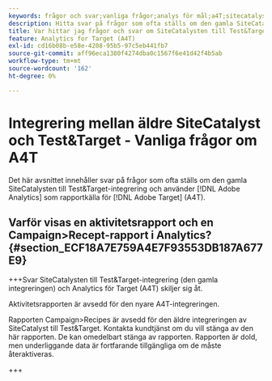 ```yaml
---
keywords: frågor och svar;vanliga frågor;analys för mål;a4T;sitecatalyst;campaign>recept;test&target;integration
description: Hitta svar på frågor som ofta ställs om den gamla SiteCatalysten till Test&Target-integrering och om att använda Analytics för  [!DNL Target] (A4T).
title: Var hittar jag frågor och svar om SiteCatalysten till Test&Target-integrering?
feature: Analytics for Target (A4T)
exl-id: cd16b08b-e58e-4208-95b5-97c5eb441fb7
source-git-commit: aff96eca1380f4274dba0c1567f6e41d42f4b5ab
workflow-type: tm+mt
source-wordcount: '162'
ht-degree: 0%

---
```


# Integrering mellan äldre SiteCatalyst och Test&amp;Target - Vanliga frågor om A4T

Det här avsnittet innehåller svar på frågor som ofta ställs om den gamla SiteCatalysten till Test&amp;Target-integrering och använder [!DNL Adobe Analytics] som rapportkälla för [!DNL Adobe Target] (A4T).

## Varför visas en aktivitetsrapport och en Campaign>Recept-rapport i Analytics? {#section_ECF18A7E759A4E7F93553DB187A677E9}

+++Svar
SiteCatalysten till Test&amp;Target-integrering (den gamla integreringen) och Analytics för Target (A4T) skiljer sig åt.

Aktivitetsrapporten är avsedd för den nyare A4T-integreringen.

Rapporten Campaign>Recipes är avsedd för den äldre integreringen av SiteCatalyst till Test&amp;Target. Kontakta kundtjänst om du vill stänga av den här rapporten. De kan omedelbart stänga av rapporten. Rapporten är dold, men underliggande data är fortfarande tillgängliga om de måste återaktiveras.

+++